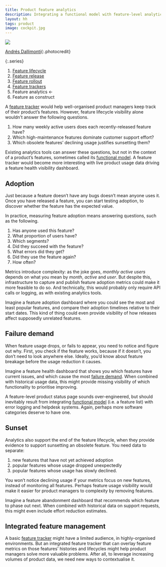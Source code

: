 ```yaml
---
title: Product feature analytics
description: Integrating a functional model with feature-level analytics
layout: hh
tags: product
image: cockpit.jpg
---
```


![](cockpit.jpg)

[Andrés Dallimonti](https://unsplash.com/photos/kjqTlMHLci4){:.photocredit}

{:.series}
1. [Feature lifecycle](feature-lifecycle)
2. [Feature release](feature-release)
3. [Feature rollout](feature-rollout)
4. [Feature trackers](feature-tracker)
5. Feature analytics ←
6. Feature as construct

A [feature tracker](feature-tracker)
would help well-organised product managers keep track of their product’s features.
However, feature lifecycle visibility alone wouldn’t answer the following questions.

1. How many weekly active users does each recently-released feature have?
2. Which high-maintenance features dominate customer support effort?
3. Which obsolete features’ declining usage justifies sunsetting them?

Existing analytics tools can answer these questions, but not in the context of a product’s features,
sometimes called its [functional model](https://en.wikipedia.org/wiki/Function_model).
A feature tracker would become more interesting with live product usage data driving a feature health visibility dashboard.

## Adoption

Just because a feature doesn’t have any bugs doesn’t mean anyone uses it.
Once you have released a feature, you can start testing adoption, to discover whether the feature has the expected value.

In practice, measuring feature adoption means answering questions, such as the following.

1. Has anyone used this feature?
2. What proportion of users have?
3. Which segments?
4. Did they succeed with the feature?
5. What errors did they get?
6. Did they use the feature again?
7. How often?

Metrics introduce complexity: as the joke goes, _monthly active users_ depends on what you mean by _month_, _active_ and _user_.
But despite this, infrastructure to capture and publish feature adoption metrics could make it more feasible to do so.
And technically, this would probably only require API calls or logging, as with existing analytics tools.

Imagine a feature adoption dashboard where you could see the most and least popular features, and compare their adoption timelines relative to their start dates.
This kind of thing could even provide visibility of how releases affect supposedly unrelated features.

## Failure demand

When feature usage drops, or fails to appear, you need to notice and figure out why.
First, you check if the feature works, because if it doesn’t, you don’t need to look anywhere else.
Ideally, you’d know about feature breakage before the usage reduction it causes.

Imagine a feature health dashboard that shows you which features have current issues, 
and which cause the most [failure demand](https://beyondcommandandcontrol.com/failure-demand/).
When combined with historical usage data, this might provide missing visibility of which functionality to prioritise improving.

A feature-level product status page sounds over-engineered, but should inevitably result from integrating
[functional model](https://en.wikipedia.org/wiki/Function_model) (i.e. a feature list)
with error logging and helpdesk systems.
Again, perhaps more software categories deserve to have one.


## Sunset

Analytics also support the end of the feature lifecycle, when they provide evidence to support sunsetting an obsolete feature.
You need data to separate:

1. new features that have not yet achieved adoption
2. popular features whose usage dropped unexpectedly
4. popular features whose usage has slowly declined.

You won’t notice declining usage if your metrics focus on new features, instead of monitoring all features.
Perhaps feature usage visibility would make it easier for product managers to complexity by removing features.

Imagine a feature abandonment dashboard that recommends which feature to phase out next.
When combined with historical data on support requests, this might even include effort reduction estimates.

## Integrated feature management

A basic [feature tracker](feature-tracker) might have a limited audience, in highly-organised environments.
But an integrated feature tracker that can overlay feature metrics on those features’ histories and lifecycles might help product managers solve more valuable problems.
After all, to leverage increasing volumes of product data, we need new ways to contextualise it.